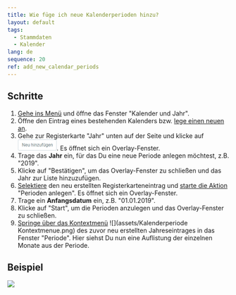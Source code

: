```yaml
---
title: Wie füge ich neue Kalenderperioden hinzu?
layout: default
tags:
  - Stammdaten
  - Kalender
lang: de
sequence: 20
ref: add_new_calendar_periods
---
```


## Schritte
1. [Gehe ins Menü](Menu) und öffne das Fenster "Kalender und Jahr".
1. Öffne den Eintrag eines bestehenden Kalenders bzw. [lege einen neuen an](Neuen_Kalender_anlegen).
1. Gehe zur Registerkarte "Jahr" unten auf der Seite und klicke auf !["Neu hinzufügen"](assets/Neu_hinzufuegen_Button.png). Es öffnet sich ein Overlay-Fenster.
1. Trage das **Jahr** ein, für das Du eine neue Periode anlegen möchtest, z.B. "2019".
1. Klicke auf "Bestätigen", um das Overlay-Fenster zu schließen und das Jahr zur Liste hinzuzufügen.
1. [Selektiere](AuswahlBelege) den neu erstellten Registerkarteneintrag und [starte die Aktion](AktionStarten) "Perioden anlegen". Es öffnet sich ein Overlay-Fenster.
1. Trage ein **Anfangsdatum** ein, z.B. "01.01.2019".
1. Klicke auf "Start", um die Perioden anzulegen und das Overlay-Fenster zu schließen.
1. [Springe über das Kontextmenü](Springezu_Kontextmenue) ![](assets/Kalenderperiode Kontextmenue.png) des zuvor neu erstellten Jahreseintrages in das Fenster "Periode". Hier siehst Du nun eine Auflistung der einzelnen Monate aus der Periode.

## Beispiel
![](assets/Kalenderperioden_hinzufuegen.gif)
